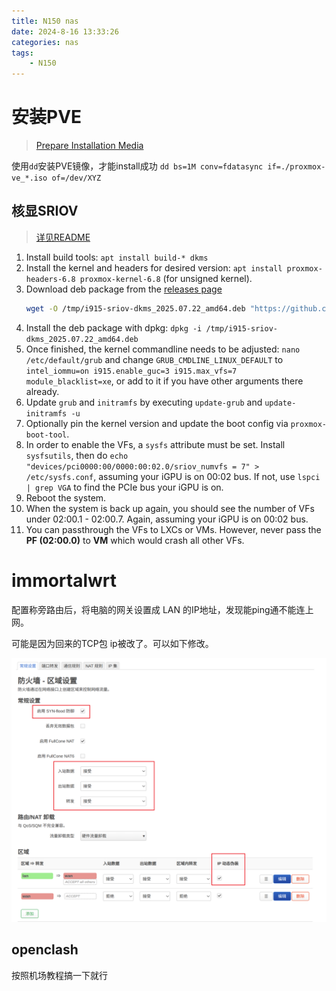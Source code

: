 ```yaml
---
title: N150 nas
date: 2024-8-16 13:33:26
categories: nas
tags:
    - N150
---
```


# 安装PVE
> [Prepare Installation Media](https://pve.proxmox.com/wiki/Prepare_Installation_Media)

使用`dd`安装PVE镜像，才能install成功
`dd bs=1M conv=fdatasync if=./proxmox-ve_*.iso of=/dev/XYZ`

## 核显SRIOV
> [详见README](https://github.com/strongtz/i915-sriov-dkms)

1. Install build tools: `apt install build-* dkms`
2. Install the kernel and headers for desired version: `apt install proxmox-headers-6.8 proxmox-kernel-6.8` (for unsigned kernel).
3. Download deb package from the [releases page](https://github.com/strongtz/i915-sriov-dkms/releases)
   ```sh
   wget -O /tmp/i915-sriov-dkms_2025.07.22_amd64.deb "https://github.com/strongtz/i915-sriov-dkms/releases/download/2025.07.22/i915-sriov-dkms_2025.07.22_amd64.deb"
   ```
4. Install the deb package with dpkg: `dpkg -i /tmp/i915-sriov-dkms_2025.07.22_amd64.deb`
5. Once finished, the kernel commandline needs to be adjusted: `nano /etc/default/grub` and change `GRUB_CMDLINE_LINUX_DEFAULT` to `intel_iommu=on i915.enable_guc=3 i915.max_vfs=7 module_blacklist=xe`, or add to it if you have other arguments there already.
6. Update `grub` and `initramfs` by executing `update-grub` and `update-initramfs -u`
7. Optionally pin the kernel version and update the boot config via `proxmox-boot-tool`.
8. In order to enable the VFs, a `sysfs` attribute must be set. Install `sysfsutils`, then do `echo "devices/pci0000:00/0000:00:02.0/sriov_numvfs = 7" > /etc/sysfs.conf`, assuming your iGPU is on 00:02 bus. If not, use `lspci | grep VGA` to find the PCIe bus your iGPU is on.
9. Reboot the system.
10. When the system is back up again, you should see the number of VFs under 02:00.1 - 02:00.7. Again, assuming your iGPU is on 00:02 bus.
11. You can passthrough the VFs to LXCs or VMs. However, never pass the **PF (02:00.0)** to **VM** which would crash all other VFs.

# immortalwrt

配置称旁路由后，将电脑的网关设置成 LAN 的IP地址，发现能ping通不能连上网。

可能是因为回来的TCP包 ip被改了。可以如下修改。

![immortalwrt配置](https://raw.githubusercontent.com/Gjorn4389/Gjorn4389.github.io/source/images/immortalwrt_lan_firewall.png)


## openclash

按照机场教程搞一下就行
